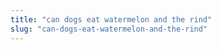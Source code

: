 ```yaml
---
title: "can dogs eat watermelon and the rind"
slug: "can-dogs-eat-watermelon-and-the-rind"
---
```


